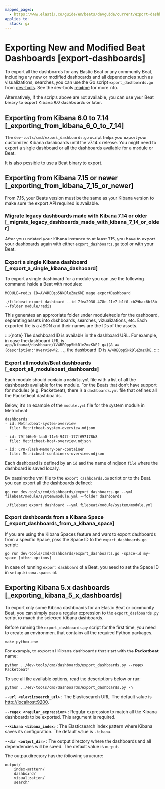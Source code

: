 ```yaml
---
mapped_pages:
  - https://www.elastic.co/guide/en/beats/devguide/current/export-dashboards.html
applies_to:
  stack: ga
---
```


# Exporting New and Modified Beat Dashboards [export-dashboards]

To export all the dashboards for any Elastic Beat or any community Beat, including any new or modified dashboards and all dependencies such as visualizations, searches, you can use the Go script `export_dashboards.go` from [dev-tools](https://github.com/elastic/beats/tree/master/dev-tools/cmd/dashboards). See the dev-tools [readme](https://github.com/elastic/beats/tree/master/dev-tools/README.md) for more info.

Alternatively, if the scripts above are not available, you can use your Beat binary to export Kibana 6.0 dashboards or later.

## Exporting from Kibana 6.0 to 7.14 [_exporting_from_kibana_6_0_to_7_14]

The `dev-tools/cmd/export_dashboards.go` script helps you export your customized Kibana dashboards until the v7.14.x release. You might need to export a single dashboard or all the dashboards available for a module or Beat.

It is also possible to use a Beat binary to export.


## Exporting from Kibana 7.15 or newer [_exporting_from_kibana_7_15_or_newer]

From 7.15, your Beats version must be the same as your Kibana version to make sure the export API required is available.

### Migrate legacy dashboards made with Kibana 7.14 or older [_migrate_legacy_dashboards_made_with_kibana_7_14_or_older]

After you updated your Kibana instance to at least 7.15, you have to export your dashboards again with either `export_dashboards.go` tool or with your Beat.


### Export a single Kibana dashboard [_export_a_single_kibana_dashboard]

To export a single dashboard for a module you can use the following command inside a Beat with modules:

```shell
MODULE=redis ID=AV4REOpp5NkDleZmzKkE mage exportDashboard
```

```shell
./filebeat export dashboard --id 7fea2930-478e-11e7-b1f0-cb29bac6bf8b --folder module/redis
```

This generates an appropriate folder under module/redis for the dashboard, separating assets into dashboards, searches, vizualizations, etc. Each exported file is a JSON and their names are the IDs of the assets.

::::{note}
The dashboard ID is available in the dashboard URL. For example, in case the dashboard URL is `app/kibana#/dashboard/AV4REOpp5NkDleZmzKkE?_g=()&_a=(description:'Overview%2...`, the dashboard ID is `AV4REOpp5NkDleZmzKkE`.
::::



### Export all module/Beat dashboards [_export_all_modulebeat_dashboards]

Each module should contain a `module.yml` file with a list of all the dashboards available for the module. For the Beats that don’t have support for modules (e.g. Packetbeat), there is a `dashboards.yml` file that defines all the Packetbeat dashboards.

Below, it’s an example of the `module.yml` file for the system module in Metricbeat:

```shell
dashboards:
- id: Metricbeat-system-overview
  file: Metricbeat-system-overview.ndjson

- id: 79ffd6e0-faa0-11e6-947f-177f697178b8
  file: Metricbeat-host-overview.ndjson

- id: CPU-slash-Memory-per-container
  file: Metricbeat-containers-overview.ndjson
```

Each dashboard is defined by an `id` and the name of ndjson `file` where the dashboard is saved locally.

By passing the yml file to the `export_dashboards.go` script or to the Beat, you can export all the dashboards defined:

```shell
go run dev-tools/cmd/dashboards/export_dashboards.go --yml filebeat/module/system/module.yml --folder dashboards
```

```shell
./filebeat export dashboard --yml filebeat/module/system/module.yml
```


### Export dashboards from a Kibana Space [_export_dashboards_from_a_kibana_space]

If you are using the Kibana Spaces feature and want to export dashboards from a specific Space, pass the Space ID to the `export_dashboards.go` script:

```shell
go run dev-tools/cmd/dashboards/export_dashboards.go -space-id my-space [other-options]
```

In case of running `export dashboard` of a Beat, you need to set the Space ID in `setup.kibana.space.id`.



## Exporting Kibana 5.x dashboards [_exporting_kibana_5_x_dashboards]

To export only some Kibana dashboards for an Elastic Beat or community Beat, you can simply pass a regular expression to the `export_dashboards.py` script to match the selected Kibana dashboards.

Before running the `export_dashboards.py` script for the first time, you need to create an environment that contains all the required Python packages.

```shell
make python-env
```

For example, to export all Kibana dashboards that start with the **Packetbeat** name:

```shell
python ../dev-tools/cmd/dashboards/export_dashboards.py --regex Packetbeat*
```

To see all the available options, read the descriptions below or run:

```shell
python ../dev-tools/cmd/dashboards/export_dashboards.py -h
```

**`--url <elasticsearch_url>`**
:   The Elasticsearch URL. The default value is [http://localhost:9200](http://localhost:9200).

**`--regex <regular_expression>`**
:   Regular expression to match all the Kibana dashboards to be exported. This argument is required.

**`--kibana <kibana_index>`**
:   The Elasticsearch index pattern where Kibana saves its configuration. The default value is `.kibana`.

**`--dir <output_dir>`**
:   The output directory where the dashboards and all dependencies will be saved. The default value is `output`.

The output directory has the following structure:

```shell
output/
    index-pattern/
    dashboard/
    visualization/
    search/
```

